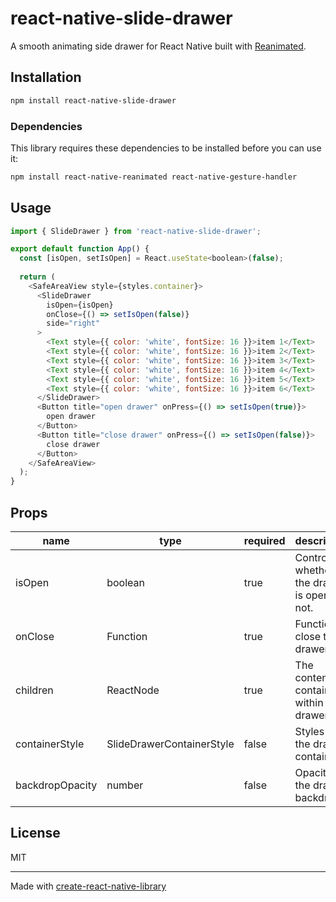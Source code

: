 # react-native-slide-drawer

A smooth animating side drawer for React Native built with [Reanimated](https://docs.swmansion.com/react-native-reanimated/).

## Installation

```sh
npm install react-native-slide-drawer
```

### Dependencies
This library requires these dependencies to be installed before you can use it:
```sh
npm install react-native-reanimated react-native-gesture-handler
```

## Usage

```js
import { SlideDrawer } from 'react-native-slide-drawer';

export default function App() {
  const [isOpen, setIsOpen] = React.useState<boolean>(false);
  
  return (
    <SafeAreaView style={styles.container}>
      <SlideDrawer
        isOpen={isOpen}
        onClose={() => setIsOpen(false)}
        side="right"
      >
        <Text style={{ color: 'white', fontSize: 16 }}>item 1</Text>
        <Text style={{ color: 'white', fontSize: 16 }}>item 2</Text>
        <Text style={{ color: 'white', fontSize: 16 }}>item 3</Text>
        <Text style={{ color: 'white', fontSize: 16 }}>item 4</Text>
        <Text style={{ color: 'white', fontSize: 16 }}>item 5</Text>
        <Text style={{ color: 'white', fontSize: 16 }}>item 6</Text>
      </SlideDrawer>
      <Button title="open drawer" onPress={() => setIsOpen(true)}>
        open drawer
      </Button>
      <Button title="close drawer" onPress={() => setIsOpen(false)}>
        close drawer
      </Button>
    </SafeAreaView>
  );
}
```

## Props
| name            | type                      | required | description                                 |
| --------------- | ------------------------- | -------- | ------------------------------------------- |
| isOpen          | boolean                   | true     | Controls whether the drawer is open or not. |
| onClose         | Function                  | true     | Function to close the drawer.               |
| children        | ReactNode                 | true     | The content contained within the drawer.    |
| containerStyle  | SlideDrawerContainerStyle | false    | Styles for the drawer container.            |
| backdropOpacity | number                    | false    | Opacity for the drawer backdrop.            |

## License

MIT

---

Made with [create-react-native-library](https://github.com/callstack/react-native-builder-bob)
